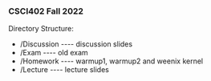 ### CSCI402 Fall 2022  
Directory Structure:  
- /Discussion ---- discussion slides
- /Exam ---- old exam
- /Homework ---- warmup1, warmup2 and weenix kernel
- /Lecture ---- lecture slides
